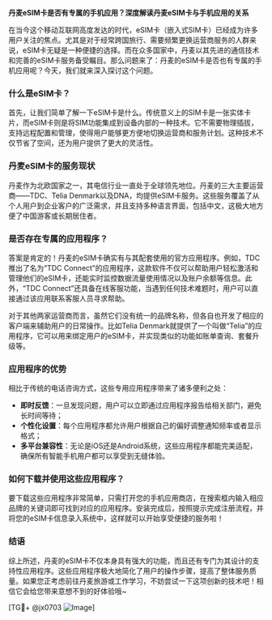**丹麦eSIM卡是否有专属的手机应用？深度解读丹麦eSIM卡与手机应用的关系**

在当今这个移动互联网高度发达的时代，eSIM卡（嵌入式SIM卡）已经成为许多用户关注的焦点。尤其是对于经常跨国旅行、需要频繁更换运营商服务的人群来说，eSIM卡无疑是一种便捷的选择。而在众多国家中，丹麦以其先进的通信技术和完善的eSIM卡服务备受瞩目。那么问题来了：丹麦的eSIM卡是否也有专属的手机应用呢？今天，我们就来深入探讨这个问题。

### 什么是eSIM卡？

首先，让我们简单了解一下eSIM卡是什么。传统意义上的SIM卡是一张实体卡片，而eSIM卡则是将SIM功能集成到设备内部的一种技术。它不需要物理插拔，支持远程配置和管理，使得用户能够更方便地切换运营商和服务计划。这种技术不仅节省了空间，还为用户提供了更大的灵活性。

### 丹麦eSIM卡的服务现状

丹麦作为北欧国家之一，其电信行业一直处于全球领先地位。丹麦的三大主要运营商——TDC、Telia Denmark以及DNA，均提供eSIM卡服务。这些服务覆盖了从个人用户到企业客户的广泛需求，并且支持多种语言界面，包括中文，这极大地方便了中国游客或长期居住者。

### 是否存在专属的应用程序？

答案是肯定的！丹麦的eSIM卡确实有与其配套使用的官方应用程序。例如，TDC推出了名为“TDC Connect”的应用程序，这款软件不仅可以帮助用户轻松激活和管理他们的eSIM卡，还能实时监控数据流量使用情况以及账户余额等信息。此外，“TDC Connect”还具备在线客服功能，当遇到任何技术难题时，用户可以直接通过该应用联系客服人员寻求帮助。

对于其他两家运营商而言，虽然它们没有统一的品牌名称，但各自也开发了相应的客户端来辅助用户的日常操作。比如Telia Denmark就提供了一个叫做“Telia”的应用程序，它可以用来绑定用户的eSIM卡，并实现类似的功能如账单查询、套餐升级等。

### 应用程序的优势

相比于传统的电话咨询方式，这些专用应用程序带来了诸多便利之处：
- **即时反馈**：一旦发现问题，用户可以立即通过应用程序报告给相关部门，避免长时间等待；
- **个性化设置**：每个应用程序都允许用户根据自己的偏好调整通知频率或者显示格式；
- **多平台兼容性**：无论是iOS还是Android系统，这些应用程序都能完美适配，确保所有智能手机用户都可以享受到无缝体验。

### 如何下载并使用这些应用程序？

要下载这些应用程序非常简单，只需打开您的手机应用商店，在搜索框内输入相应品牌的关键词即可找到对应的应用程序。安装完成后，按照提示完成注册流程，并将您的eSIM卡信息录入系统中，这样就可以开始享受便捷的服务啦！

### 结语

综上所述，丹麦的eSIM卡不仅本身具有强大的功能，而且还有专门为其设计的支持性应用程序。这些应用程序极大地简化了用户的操作步骤，提高了整体服务质量。如果您正考虑前往丹麦旅游或工作学习，不妨尝试一下这项创新的技术吧！相信它会给您带来意想不到的好体验哦~

[TG💪+ @jx0703 ![Image](https://github.com/user-attachments/assets/dbca1d08-cadb-493c-b0ec-ad6f7a83f270)]